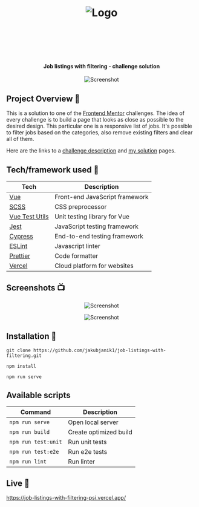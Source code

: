 <h1 align="center">

<br>

<p align="center">
<img src="https://res.cloudinary.com/djc9jias4/image/upload/v1596341165/intro-component-with-signup-form/jaa0re6jaqvgthphcak6.png"  alt="Logo">
</p>

<br>

<br>

</h1>

<h4 align="center">Job listings with filtering - challenge solution</h4>

<p align="center">
  <a >
    <img src="https://res.cloudinary.com/djc9jias4/image/upload/v1596522681/job-listings-with-filtering/zgf4nvxf2sidpwbzjitn.png"
         alt="Screenshot">
  </a>
</p>

## Project Overview 🎉

This is a solution to one of the [Frontend Mentor](https://www.frontendmentor.io/) challenges. The idea of every challenge is to build a page that looks as close as possible to the desired design. This particular one is a responsive list of jobs. It's possible to filter jobs based on the categories, also remove existing filters and clear all of them.

Here are the links to a [challenge description](https://www.frontendmentor.io/challenges/job-listings-with-filtering-ivstIPCt) and [my solution](https://www.frontendmentor.io/solutions/job-listings-with-filtering-ourYC8EDh) pages.

## Tech/framework used 🔧

| Tech                                                    | Description                              |
| ------------------------------------------------------- | ---------------------------------------- |
| [Vue](https://vuejs.org/)                               | Front-end JavaScript framework           |
| [SCSS](https://sass-lang.com/)                          | CSS preprocessor                         |
| [Vue Test Utils](https://vue-test-utils.vuejs.org/)     | Unit testing library for Vue             |
| [Jest](https://jestjs.io/)                              | JavaScript testing framework             |
| [Cypress](https://www.cypress.io/)                      | End-to-end testing framework             |
| [ESLint](https://eslint.org/)                           | Javascript linter                        |
| [Prettier](https://prettier.io/)                        | Code formatter                           |
| [Vercel](https://prettier.io/)                          | Cloud platform for websites              |

## Screenshots 📺

<p align="center">
    <img src="https://res.cloudinary.com/djc9jias4/image/upload/v1596607763/job-listings-with-filtering/me9gsi6tahlc5zie4ucz.png" alt="Screenshot">
</p>

<p align="center">
    <img src="https://res.cloudinary.com/djc9jias4/image/upload/v1596603244/job-listings-with-filtering/xikcn7vx8mm015hvp9px.png" alt="Screenshot">
</p>

## Installation 💾

``` shell
git clone https://github.com/jakubjanik1/job-listings-with-filtering.git

npm install

npm run serve
```

## Available scripts

| Command                   | Description                   |
| ------------------------- | ----------------------------- |
| `npm run serve`           | Open local server             |
| `npm run build`           | Create optimized build        |
| `npm run test:unit`       | Run unit tests                |
| `npm run test:e2e`        | Run e2e tests                 |
| `npm run lint`            | Run linter                    |


## Live 📍
https://job-listings-with-filtering-psi.vercel.app/
